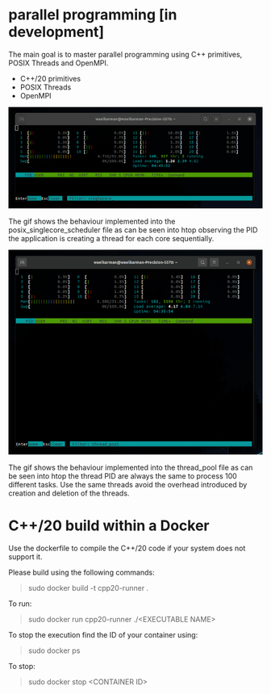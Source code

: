 # parallel programming [in development]
The main goal is to master parallel programming using C++ primitives, POSIX Threads and OpenMPI.

- C++/20 primitives
- POSIX Threads
- OpenMPI

<img src="doc/screen2.gif">

The gif shows the behaviour implemented into the posix_singlecore_scheduler file as can be seen into htop observing the PID the application is creating a thread for each core sequentially. 

<img src="doc/screen1.gif">

The gif shows the behaviour implemented into the thread_pool file as can be seen into htop the thread PID are always the same to process 100 different tasks. Use the same threads avoid the overhead introduced by creation and deletion of the threads.



<!-- lstopo --> 
<!-- numactl -->

# C++/20 build within a Docker
Use the dockerfile to compile the C++/20 code if your system does not support it.

Please build using the following commands:

> sudo docker build -t cpp20-runner .

To run:

> sudo docker run cpp20-runner ./\<EXECUTABLE NAME\>

To stop the execution find the ID of your container using:

> sudo docker ps

To stop:

> sudo docker stop \<CONTAINER ID\>

